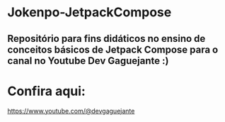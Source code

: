 # Jokenpo-JetpackCompose
## Repositório para fins didáticos no ensino de conceitos básicos de Jetpack Compose para o canal no Youtube Dev Gaguejante :)

# Confira aqui: 
https://www.youtube.com/@devgaguejante
